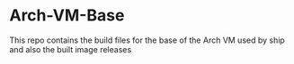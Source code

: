 # Arch-VM-Base
This repo contains the build files for the base of the Arch VM used by ship and also the built image releases
